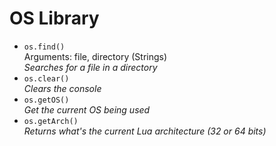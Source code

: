 # OS Library
* `os.find()`  
Arguments: file, directory (Strings)  
_Searches for a file in a directory_
* `os.clear()`  
_Clears the console_  
* `os.getOS()`  
_Get the current OS being used_  
* `os.getArch()`  
_Returns what's the current Lua architecture (32 or 64 bits)_